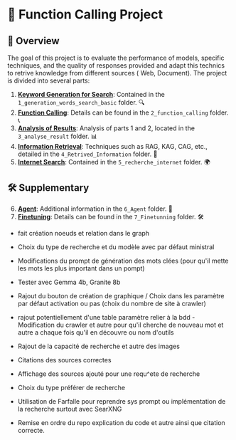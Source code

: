 # 🚀 Function Calling Project

## 🌟 Overview
The goal of this project is to evaluate the performance of models, specific techniques, and the quality of responses provided and adapt this technics to retrive knowledge from different sources ( Web, Document). The project is divided into several parts:

1. **[Keyword Generation for Search](1_generation_words_search_basic/1_generation_words_search_basic.md)**: Contained in the `1_generation_words_search_basic` folder. 🔍
2. **[Function Calling](2_function_calling/2_Function_calling.md)**: Details can be found in the `2_function_calling` folder. 📞
3. **[Analysis of Results](3_analyse_result/3_analyse_result.md)**: Analysis of parts 1 and 2, located in the `3_analyse_result` folder. 📊
4. **[Information Retrieval](4_Retrived_Information/4_Retrived_Information.md)**: Techniques such as RAG, KAG, CAG, etc., detailed in the `4_Retrived_Information` folder. 🔄
5. **[Internet Search](5_recherche_internet/5_recherche_internet.md)**: Contained in the `5_recherche_internet` folder. 🌍

## 🛠️ Supplementary

6. **[Agent](6_Agent/6_Agent.md)**: Additional information in the `6_Agent` folder. 🤖
7. **[Finetuning](7_Finetunning/7_Finetunning.md)**: Details can be found in the `7_Finetunning` folder. 🛠️


- fait création noeuds et relation dans le graph 
- Choix du type de recherche et du modèle avec par défaut ministral 
- Modifications du prompt de génération des mots clées (pour qu'il mette les mots les plus important dans un pompt)
- Tester avec Gemma 4b, Granite 8b
- Rajout du bouton de création de graphique / Choix dans les paramètre par défaut activation ou pas (choix du nombre de site à crawler)
- rajout potentiellement d'une table paramètre relier à la bdd 
-Modification du crawler et autre pour qu'il cherche de nouveau mot et autre a chaque fois qu'il en découvre ou nom d'outils 
- Rajout de la capacité de recherche et autre des images 
- Citations des sources correctes 
- Affichage des sources ajouté pour une requ^ete de recherche
- Choix du type préférer de recherche 
- Utilisation de Farfalle pour reprendre sys prompt ou implémentation de la recherche surtout avec SearXNG

- Remise en ordre du repo explication du code et autre ainsi que citation correcte. 
